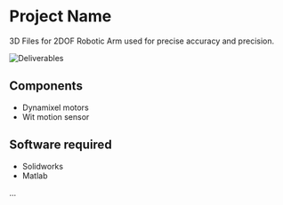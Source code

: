 # Project Name

3D Files for 2DOF Robotic Arm used for precise accuracy and precision.

![Deliverables](./assets/screenshot.png)

## Components

- Dynamixel motors 
- Wit motion sensor


## Software required

- Solidworks
- Matlab

...
